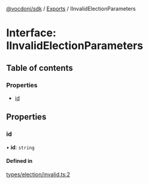 [@vocdoni/sdk](/sdk) / [Exports](../modules.md) / IInvalidElectionParameters

# Interface: IInvalidElectionParameters

## Table of contents

### Properties

- [id](IInvalidElectionParameters.md#id)

## Properties

### id

• **id**: `string`

#### Defined in

[types/election/invalid.ts:2](https://github.com/vocdoni/vocdoni-sdk/blob/0a4464c/src/types/election/invalid.ts#L2)
